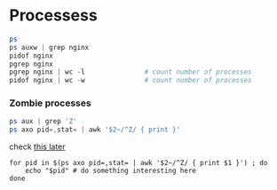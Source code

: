 # Processess

````powershell
ps
ps auxw | grep nginx
pidof nginx
pgrep nginx
pgrep nginx | wc -l               # count number of processes
pidof nginx | wc -w               # count number of processes
````

### Zombie processes
````powershell
ps aux | grep 'Z'
ps axo pid=,stat= | awk '$2~/^Z/ { print }'
````
check [this later](https://askubuntu.com/questions/111422/how-to-find-zombie-process)

````
for pid in $(ps axo pid=,stat= | awk '$2~/^Z/ { print $1 }') ; do
    echo "$pid" # do something interesting here
done
````
